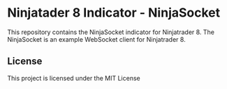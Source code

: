 # Ninjatader 8 Indicator - NinjaSocket

This repository contains the NinjaSocket indicator for Ninjatrader 8. The NinjaSocket is an example WebSocket client for Ninjatrader 8.

## License

This project is licensed under the MIT License
